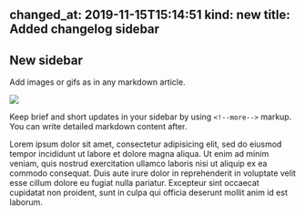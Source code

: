 changed_at: 2019-11-15T15:14:51
kind: new
title: Added changelog sidebar
---
## New sidebar
Add images or gifs as in any markdown article.

![](https://raw.githubusercontent.com/cblavier/changix-demo/assets/static/images/changix-demo.gif)

<!--more-->
Keep brief and short updates in your sidebar by using `<!--more-->` markup.
You can write detailed markdown content after.

Lorem ipsum dolor sit amet, consectetur adipisicing elit, sed do eiusmod tempor incididunt ut labore et dolore magna aliqua. Ut enim ad minim veniam, quis nostrud exercitation ullamco laboris nisi ut aliquip ex ea commodo consequat. Duis aute irure dolor in reprehenderit in voluptate velit esse cillum dolore eu fugiat nulla pariatur. Excepteur sint occaecat cupidatat non proident, sunt in culpa qui officia deserunt mollit anim id est laborum.
